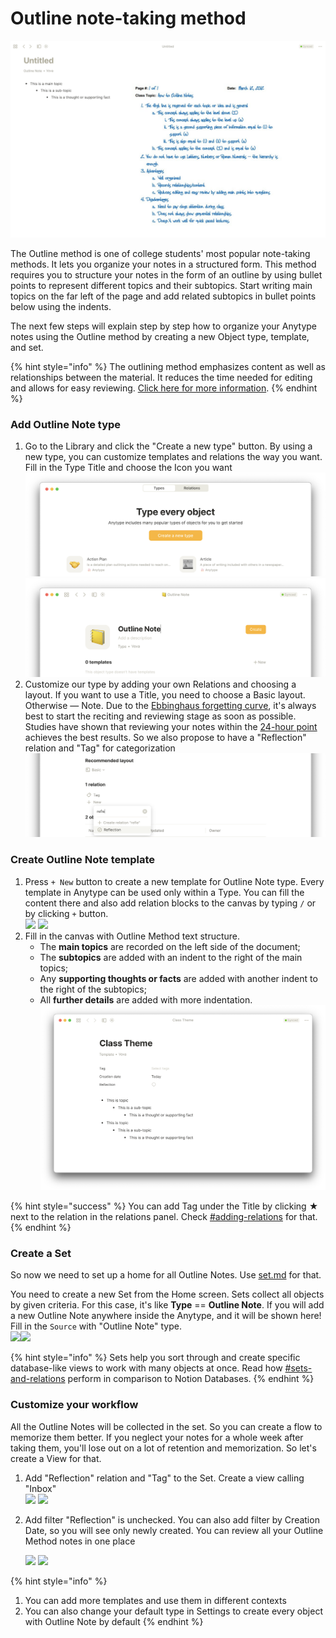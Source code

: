 # Outline note-taking method

![topic → sub-topic → thoughts](<../../.gitbook/assets/Screenshot 2021-12-29 at 13.13.41.png>)

The Outline method is one of college students' most popular note-taking methods. It lets you organize your notes in a structured form. This method requires you to structure your notes in the form of an outline by using bullet points to represent different topics and their subtopics. Start writing main topics on the far left of the page and add related subtopics in bullet points below using the indents.

The next few steps will explain step by step how to organize your Anytype notes using the Outline method by creating a new Object type, template, and set.

{% hint style="info" %}
The outlining method emphasizes content as well as relationships between the material. It reduces the time needed for editing and allows for easy reviewing. [Click here for more information](https://e-student.org/outline-note-taking-method/).
{% endhint %}

### Add Outline Note type

1. Go to the Library and click the "Create a new type" button.​​​ By using a new type, you can customize templates and relations the way you want. Fill in the Type Title and choose the Icon you want\
   ![](<../../.gitbook/assets/create a new type.png>) ![](<../../.gitbook/assets/set name in type.png>)​
2. Customize our type by adding your own Relations and choosing a layout. If you want to use a Title, you need to choose a Basic layout. Otherwise — Note. Due to the [Ebbinghaus forgetting curve](https://e-student.org/ebbinghaus-forgetting-curve/), it's always best to start the reciting and reviewing stage as soon as possible. Studies have shown that reviewing your notes within the [24-hour point](https://journals.plos.org/plosone/article?id=10.1371/journal.pone.0120644) achieves the best results. So we also propose to have a "Reflection" relation and "Tag" for categorization ​​\
   ![](<../../.gitbook/assets/set relation and layout.png>)​

### Create Outline Note template

1. Press `+ New` button to create a new template for Outline Note type. Every template in Anytype can be used only within a Type. You can fill the content there and also add relation blocks to the canvas by typing `/` or by clicking `+` button.\
   ![](../../.gitbook/assets/2\_create\_template.png) ![](https://files.gitbook.com/v0/b/gitbook-x-prod.appspot.com/o/spaces%2FMBWIxXziUmcK7h7uvLnI%2Fuploads%2Ff0eMzHjA1IVqhWDJSbdn%2Ftype\_from\_home\_2.png?alt=media\&token=65058382-13a8-4058-bf84-0af6a88842b1)
2. Fill in the canvas with Outline Method text structure.
   * The **main topics** are recorded on the left side of the document;
   * The **subtopics** are added with an indent to the right of the main topics;
   * Any **supporting thoughts or facts** are added with another indent to the right of the subtopics;
   * All **further details** are added with more indentation.![](../../.gitbook/assets/outline.png)

{% hint style="success" %}
You can add Tag under the Title by clicking ★ next to the relation in the relations panel. Check [#adding-relations](../../self-onboarding/relation.md#adding-relations "mention") for that.
{% endhint %}

### Create a Set

So now we need to set up a home for all Outline Notes. Use [set.md](../../self-onboarding/set.md "mention") for that.

You need to create a new Set from the Home screen. Sets collect all objects by given criteria. For this case, it's like **Type** == **Outline Note**. If you will add a new Outline Note anywhere inside the Anytype, and it will be shown here! Fill in the `Source` with "Outline Note" type.\
​​![](https://files.gitbook.com/v0/b/gitbook-x-prod.appspot.com/o/spaces%2FMBWIxXziUmcK7h7uvLnI%2Fuploads%2FKMPQdN9bbOHenKcS7RtM%2Fset\_1.png?alt=media\&token=ffb09aa2-3fd9-496d-81bc-f6fbd571ed07)​ ![](../../.gitbook/assets/2\_outline\_set.png)​

{% hint style="info" %}
Sets help you sort through and create specific database-like views to work with many objects at once. Read how [#sets-and-relations](../../migrating/start/fundamentaldifferences.md#sets-and-relations "mention") perform in comparison to Notion Databases.
{% endhint %}

### Customize your workflow <a href="#quickly-create-notes-by-adding-templates" id="quickly-create-notes-by-adding-templates"></a>

All the Outline Notes will be collected in the set. So you can create a flow to memorize them better. If you neglect your notes for a whole week after taking them, you'll lose out on a lot of retention and memorization. So let's create a View for that.

1. Add "Reflection" relation and "Tag" to the Set. Create a view calling "Inbox"\
   ![](../../.gitbook/assets/2\_custom\_relations.png) ![](../../.gitbook/assets/2\_add\_view.png)
2.  Add filter "Reflection" is unchecked. You can also add filter by Creation Date, so you will see only newly created. You can review all your Outline Method notes in one place

    ![](../../.gitbook/assets/2\_add\_filter.png) ![](../../.gitbook/assets/2\_finished.png)

{% hint style="info" %}
1. You can add more templates and use them in different contexts
2. You can also change your default type in Settings to create every object with Outline Note by default
{% endhint %}
